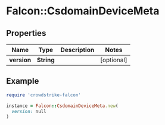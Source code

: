 # Falcon::CsdomainDeviceMeta

## Properties

| Name | Type | Description | Notes |
| ---- | ---- | ----------- | ----- |
| **version** | **String** |  | [optional] |

## Example

```ruby
require 'crowdstrike-falcon'

instance = Falcon::CsdomainDeviceMeta.new(
  version: null
)
```


